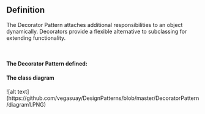 <h2>Definition</h2>

The Decorator Pattern attaches additional responsibilities to an object dynamically. Decorators provide a flexible alternative to subclassing for extending functionality.

<br />

<h4>The Decorator Pattern defined:</h4>
<h4>The class diagram</h4>
![alt text](https://github.com/vegasuay/DesignPatterns/blob/master/DecoratorPattern/diagram1.PNG)
